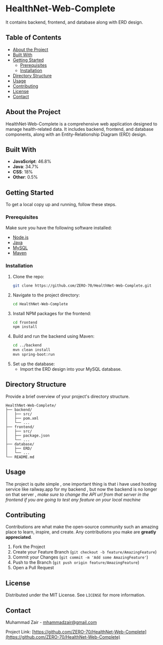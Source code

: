 # HealthNet-Web-Complete

It contains backend, frontend, and database along with ERD design.

## Table of Contents

- [About the Project](#about-the-project)
- [Built With](#built-with)
- [Getting Started](#getting-started)
  - [Prerequisites](#prerequisites)
  - [Installation](#installation)
- [Directory Structure](#directory-structure)
- [Usage](#usage)
- [Contributing](#contributing)
- [License](#license)
- [Contact](#contact)

## About the Project

HealthNet-Web-Complete is a comprehensive web application designed to manage health-related data. It includes backend, frontend, and database components, along with an Entity-Relationship Diagram (ERD) design.

## Built With

- **JavaScript**: 46.8%
- **Java**: 34.7%
- **CSS**: 18%
- **Other**: 0.5%

## Getting Started

To get a local copy up and running, follow these steps.

### Prerequisites

Make sure you have the following software installed:

- [Node.js](https://nodejs.org/)
- [Java](https://www.java.com/)
- [MySQL](https://www.mysql.com/)
- [Maven](https://maven.apache.org/)

### Installation

1. Clone the repo:
   ```sh
   git clone https://github.com/ZERO-70/HealthNet-Web-Complete.git
   ```
2. Navigate to the project directory:
   ```sh
   cd HealthNet-Web-Complete
   ```
3. Install NPM packages for the frontend:
   ```sh
   cd frontend
   npm install
   ```
4. Build and run the backend using Maven:
   ```sh
   cd ../backend
   mvn clean install
   mvn spring-boot:run
   ```
5. Set up the database:
   - Import the ERD design into your MySQL database.

## Directory Structure

Provide a brief overview of your project's directory structure.

```
HealthNet-Web-Complete/
├── backend/
│   ├── src/
│   ├── pom.xml
│   └── ...
├── frontend/
│   ├── src/
│   ├── package.json
│   └── ...
├── database/
│   ├── ERD/
│   └── ...
└── README.md
```

## Usage

The project is quite simple , one important thing is that i have used hosting service like railway.app for my backend , but now the backend is no longer on that server , *make sure to change the API url from that server in the frontend
if you are going to test any feature on your local machine*

## Contributing

Contributions are what make the open-source community such an amazing place to learn, inspire, and create. Any contributions you make are **greatly appreciated**.

1. Fork the Project
2. Create your Feature Branch (`git checkout -b feature/AmazingFeature`)
3. Commit your Changes (`git commit -m 'Add some AmazingFeature'`)
4. Push to the Branch (`git push origin feature/AmazingFeature`)
5. Open a Pull Request

## License

Distributed under the MIT License. See `LICENSE` for more information.

## Contact

Muhammad Zair - mhammadzair@gmail.com

Project Link: [https://github.com/ZERO-70/HealthNet-Web-Complete](https://github.com/ZERO-70/HealthNet-Web-Complete)
